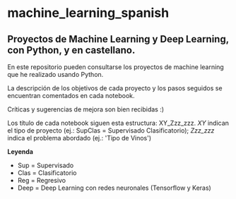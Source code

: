 # machine_learning_spanish
## Proyectos de Machine Learning y Deep Learning, con Python, y en castellano.

En este repositorio pueden consultarse los proyectos de machine learning que he realizado usando Python.

La descripción de los objetivos de cada proyecto y los pasos seguidos se encuentran comentados en cada notebook. 

Críticas y sugerencias de mejora son bien recibidas :)

Los título de cada notebook siguen esta estructura: XY_Zzz_zzz. *XY* indican el tipo de proyecto (ej.: SupClas = Supervisado Clasificatorio); *Zzz_zzz* indica el problema abordado (ej.: 'Tipo de Vinos') 

**Leyenda**
* Sup = Supervisado
* Clas = Clasificatorio
* Reg = Regresivo
* Deep = Deep Learning con redes neuronales (Tensorflow y Keras)
